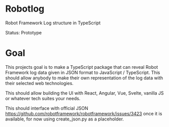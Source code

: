 # Robotlog

Robot Framework Log structure in TypeScript

Status: Prototype

# Goal

This projects goal is to make a TypeScript package that can reveal Robot Framework log data given in JSON format to JavaScript / TypeScript.
This should allow anybody to make their own representation of the log data with their selected web technologies.

This should allow building the UI with React, Angular, Vue, Svelte, vanilla JS or whatever tech suites your needs.

This should interface with official JSON https://github.com/robotframework/robotframework/issues/3423 once it is available, for now using create_json.py as a placeholder.
